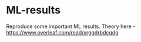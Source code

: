 # ML-results
Reproduce some important ML results. Theory here - https://www.overleaf.com/read/xrggdrbdcqdg
